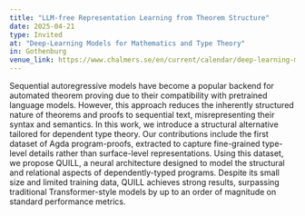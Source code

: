 ```yaml
---
title: "LLM-free Representation Learning from Theorem Structure"
date: 2025-04-21
type: Invited
at: "Deep-Learning Models for Mathematics and Type Theory"
in: Gothenburg
venue_link: https://www.chalmers.se/en/current/calendar/deep-learning-models-for-mathematics-and-type-theory/
---
```


Sequential autoregressive models have become a popular backend for automated theorem proving due to their compatibility with pretrained language models. However, this approach reduces the inherently structured nature of theorems and proofs to sequential text, misrepresenting their syntax and semantics. In this work, we introduce a structural alternative tailored for dependent type theory. Our contributions include the first dataset of Agda program-proofs, extracted to capture fine-grained type-level details rather than surface-level representations. Using this dataset, we propose QUILL, a neural architecture designed to model the structural and relational aspects of dependently-typed programs. Despite its small size and limited training data, QUILL achieves strong results, surpassing traditional Transformer-style models by up to an order of magnitude on standard performance metrics. 